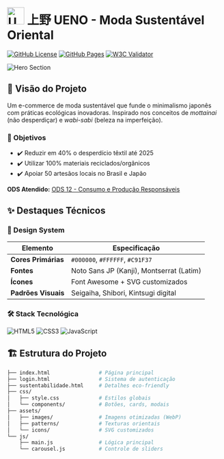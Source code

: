 # <img src="assets/logo.svg" alt="UENO Logo" width="40"> 上野 UENO - Moda Sustentável Oriental

[![GitHub License](https://img.shields.io/badge/license-MIT-green)](LICENSE)
[![GitHub Pages](https://img.shields.io/badge/Deploy-Live%20Demo-blue)](https://samueluenoutfpr.github.io/-UENO/)
[![W3C Validator](https://img.shields.io/badge/HTML5-Valid-brightgreen)](https://validator.w3.org/nu/?doc=https%3A%2F%2Fsamueluenoutfpr.github.io%2F-UENO%2F)

![Hero Section](assets/hero-preview.jpg)

## 🌱 Visão do Projeto

Um e-commerce de moda sustentável que funde o minimalismo japonês com práticas ecológicas inovadoras. Inspirado nos conceitos de *mottainai* (não desperdiçar) e *wabi-sabi* (beleza na imperfeição).

### 🎯 Objetivos
- ✔️ Reduzir em 40% o desperdício têxtil até 2025
- ✔️ Utilizar 100% materiais reciclados/orgânicos
- ✔️ Apoiar 50 artesãos locais no Brasil e Japão

**ODS Atendido:** [ODS 12 - Consumo e Produção Responsáveis](https://brasil.un.org/pt-br/sdgs/12)

## ✨ Destaques Técnicos

### 🎨 Design System
| Elemento               | Especificação                          |
|------------------------|----------------------------------------|
| **Cores Primárias**    | `#000000`, `#FFFFFF`, `#C91F37`       |
| **Fontes**             | Noto Sans JP (Kanji), Montserrat (Latim) |
| **Ícones**             | Font Awesome + SVG customizados        |
| **Padrões Visuais**    | Seigaiha, Shibori, Kintsugi digital   |

### 🛠 Stack Tecnológica
<p align="left">
  <img src="https://img.shields.io/badge/HTML5-E34F26?style=for-the-badge&logo=html5&logoColor=white" alt="HTML5">
  <img src="https://img.shields.io/badge/CSS3-1572B6?style=for-the-badge&logo=css3&logoColor=white" alt="CSS3">
  <img src="https://img.shields.io/badge/JavaScript-F7DF1E?style=for-the-badge&logo=javascript&logoColor=black" alt="JavaScript">
</p>

## 🏗 Estrutura do Projeto

```bash
├── index.html                # Página principal
├── login.html                # Sistema de autenticação
├── sustentabilidade.html     # Detalhes eco-friendly
├── css/
│   ├── style.css             # Estilos globais
│   └── components/           # Botões, cards, modais
├── assets/
│   ├── images/               # Imagens otimizadas (WebP)
│   ├── patterns/             # Texturas orientais
│   └── icons/                # SVG customizados
└── js/
    ├── main.js               # Lógica principal
    └── carousel.js           # Controle de sliders
